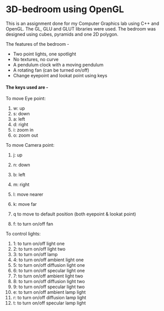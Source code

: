 # 3D-bedroom using OpenGL
This is an assignment done for my Computer Graphics lab using C++ and OpenGL. The GL, GLU and GLUT libraries were used. The bedroom was designed using cubes, pyramids and one 2D polygon.

The features of the bedroom - 
* Two point lights, one spotlight
* No textures, no curve
* A pendulum clock with a moving pendulum
* A rotating fan (can be turned on/off)
* Change eyepoint and lookat point using keys

#### The keys used are -  

To move Eye point:
1. w: up
2. s: down
3. a: left
4. d: right
5. i: zoom in
6. o: zoom out

To move Camera point:
1. j: up
2. n: down
3. b: left
4. m: right
5. l: move nearer
6. k: move far
    

1. q to move to default position (both eyepoint & lookat point)
2. f: to turn on/off fan

To control lights:
1. 1: to turn on/off light one
2. 2: to turn on/off light two
3. 3: to turn on/off lamp
4. 4: to turn on/off ambient light one
5. 5: to turn on/off diffusion light one
6. 6: to turn on/off specular light one 
7. 7: to turn on/off ambient light two
8. 8: to turn on/off diffusion light two
9. 9: to turn on/off specular light two
10. e: to turn on/off ambient lamp light
11. r: to turn on/off diffusion lamp light
12. t: to turn on/off specular lamp light      
